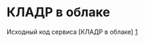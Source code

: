 КЛАДР в облаке
==============

Исходный код сервиса [КЛАДР в облаке] [1]










[1]: http://kladr-api.ru/        "КЛАДР в облаке"
